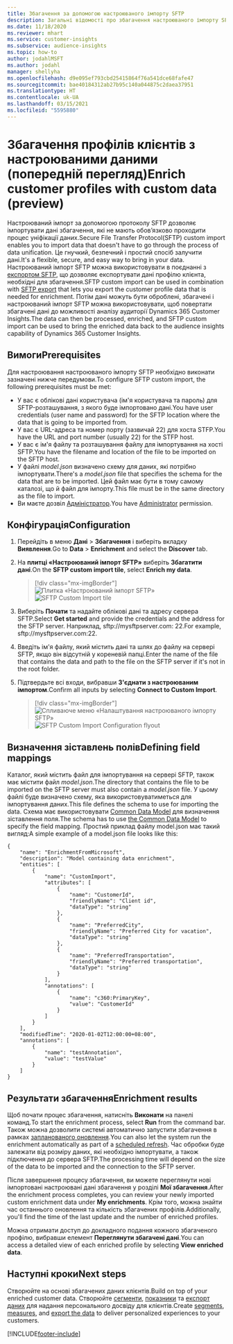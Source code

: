 ```yaml
---
title: Збагачення за допомогою настроюваного імпорту SFTP
description: Загальні відомості про збагачення настроюваного імпорту SFTP.
ms.date: 11/18/2020
ms.reviewer: mhart
ms.service: customer-insights
ms.subservice: audience-insights
ms.topic: how-to
author: jodahlMSFT
ms.author: jodahl
manager: shellyha
ms.openlocfilehash: d9e095ef793cbd25415864f76a541dce68fafe47
ms.sourcegitcommit: bae40184312ab27b95c140a044875c2daea37951
ms.translationtype: HT
ms.contentlocale: uk-UA
ms.lasthandoff: 03/15/2021
ms.locfileid: "5595880"
---
```

# <a name="enrich-customer-profiles-with-custom-data-preview"></a><span data-ttu-id="37c1d-103">Збагачення профілів клієнтів з настроюваними даними (попередній перегляд)</span><span class="sxs-lookup"><span data-stu-id="37c1d-103">Enrich customer profiles with custom data (preview)</span></span>

<span data-ttu-id="37c1d-104">Настроюваний імпорт за допомогою протоколу SFTP дозволяє імпортувати дані збагачення, які не мають обов’язково проходити процес уніфікації даних.</span><span class="sxs-lookup"><span data-stu-id="37c1d-104">Secure File Transfer Protocol(SFTP) custom import enables you to import data that doesn't have to go through the process of data unification.</span></span> <span data-ttu-id="37c1d-105">Це гнучкий, безпечний і простий спосіб залучити дані.</span><span class="sxs-lookup"><span data-stu-id="37c1d-105">It's a flexible, secure, and easy way to bring in your data.</span></span> <span data-ttu-id="37c1d-106">Настроюваний імпорт SFTP можна використовувати в поєднанні з [експортом SFTP](export-sftp.md), що дозволяє експортувати дані профілю клієнта, необхідні для збагачення.</span><span class="sxs-lookup"><span data-stu-id="37c1d-106">SFTP custom import can be used in combination with [SFTP export](export-sftp.md) that lets you export the customer profile data that is needed for enrichment.</span></span> <span data-ttu-id="37c1d-107">Потім дані можуть бути оброблені, збагачені і настроюваний імпорт SFTP можна використовувати, щоб повертати збагачені дані до можливості аналізу аудиторії Dynamics 365 Customer Insights.</span><span class="sxs-lookup"><span data-stu-id="37c1d-107">The data can then be processed, enriched, and SFTP custom import can be used to bring the enriched data back to the audience insights capability of Dynamics 365 Customer Insights.</span></span>

## <a name="prerequisites"></a><span data-ttu-id="37c1d-108">Вимоги</span><span class="sxs-lookup"><span data-stu-id="37c1d-108">Prerequisites</span></span>

<span data-ttu-id="37c1d-109">Для настроювання настроюваного імпорту SFTP необхідно виконати зазначені нижче передумови.</span><span class="sxs-lookup"><span data-stu-id="37c1d-109">To configure SFTP custom import, the following prerequisites must be met:</span></span>

- <span data-ttu-id="37c1d-110">У вас є облікові дані користувача (ім'я користувача та пароль) для SFTP-розташування, з якого буде імпортовано дані.</span><span class="sxs-lookup"><span data-stu-id="37c1d-110">You have user credentials (user name and password) for the SFTP location where the data that is going to be imported from.</span></span>
- <span data-ttu-id="37c1d-111">У вас є URL-адреса та номер порту (зазвичай 22) для хоста STFP.</span><span class="sxs-lookup"><span data-stu-id="37c1d-111">You have the URL and port number (usually 22) for the STFP host.</span></span>
- <span data-ttu-id="37c1d-112">У вас є ім'я файлу та розташування файлу для імпортування на хості SFTP.</span><span class="sxs-lookup"><span data-stu-id="37c1d-112">You have the filename and location of the file to be imported on the SFTP host.</span></span>
- <span data-ttu-id="37c1d-113">У файлі *model.json* визначено схему для даних, які потрібно імпортувати.</span><span class="sxs-lookup"><span data-stu-id="37c1d-113">There's a *model.json* file that specifies the schema for the data that are to be imported.</span></span> <span data-ttu-id="37c1d-114">Цей файл має бути в тому самому каталозі, що й файл для імпорту.</span><span class="sxs-lookup"><span data-stu-id="37c1d-114">This file must be in the same directory as the file to import.</span></span>
- <span data-ttu-id="37c1d-115">Ви маєте дозвіл [Адміністратор](permissions.md#administrator).</span><span class="sxs-lookup"><span data-stu-id="37c1d-115">You have [Administrator](permissions.md#administrator) permission.</span></span>

## <a name="configuration"></a><span data-ttu-id="37c1d-116">Конфігурація</span><span class="sxs-lookup"><span data-stu-id="37c1d-116">Configuration</span></span>

1. <span data-ttu-id="37c1d-117">Перейдіть в меню **Дані** > **Збагачення** і виберіть вкладку **Виявлення**.</span><span class="sxs-lookup"><span data-stu-id="37c1d-117">Go to **Data** > **Enrichment** and select the **Discover** tab.</span></span>

1. <span data-ttu-id="37c1d-118">На **плитці «Настроюваний імпорт SFTP»** виберіть **Збагатити дані**.</span><span class="sxs-lookup"><span data-stu-id="37c1d-118">On the **SFTP custom import tile**, select **Enrich my data**.</span></span>

   > [!div class="mx-imgBorder"]
   > <span data-ttu-id="37c1d-119">![Плитка «Настроюваний імпорт SFTP»](media/SFTP_Custom_Import_tile.png "Плитка «Настроюваний імпорт SFTP»")</span><span class="sxs-lookup"><span data-stu-id="37c1d-119">![SFTP Custom Import tile](media/SFTP_Custom_Import_tile.png "SFTP Custom Import tile")</span></span>

1. <span data-ttu-id="37c1d-120">Виберіть **Почати** та надайте облікові дані та адресу сервера SFTP.</span><span class="sxs-lookup"><span data-stu-id="37c1d-120">Select **Get started** and provide the credentials and the address for the SFTP server.</span></span> <span data-ttu-id="37c1d-121">Наприклад, sftp://mysftpserver.com: 22.</span><span class="sxs-lookup"><span data-stu-id="37c1d-121">For example, sftp://mysftpserver.com:22.</span></span>

1. <span data-ttu-id="37c1d-122">Введіть ім'я файлу, який містить дані та шлях до файлу на сервері SFTP, якщо він відсутній у кореневій папці.</span><span class="sxs-lookup"><span data-stu-id="37c1d-122">Enter the name of the file that contains the data and path to the file on the SFTP server if it's not in the root folder.</span></span>

1. <span data-ttu-id="37c1d-123">Підтвердьте всі входи, вибравши **З'єднати з настроюваним імпортом**.</span><span class="sxs-lookup"><span data-stu-id="37c1d-123">Confirm all inputs by selecting **Connect to Custom Import**.</span></span>

   > [!div class="mx-imgBorder"]
   > <span data-ttu-id="37c1d-124">![Спливаюче меню «Налаштування настроюваного імпорту SFTP»](media/SFTP_Custom_Import_Configuration_flyout.png "Спливаюче меню «Налаштування настроюваного імпорту SFTP»")</span><span class="sxs-lookup"><span data-stu-id="37c1d-124">![SFTP Custom Import Configuration flyout](media/SFTP_Custom_Import_Configuration_flyout.png "SFTP Custom Import Configuration flyout")</span></span>

## <a name="defining-field-mappings"></a><span data-ttu-id="37c1d-125">Визначення зіставлень полів</span><span class="sxs-lookup"><span data-stu-id="37c1d-125">Defining field mappings</span></span> 

<span data-ttu-id="37c1d-126">Каталог, який містить файл для імпортування на сервері SFTP, також має містити файл *model.json*.</span><span class="sxs-lookup"><span data-stu-id="37c1d-126">The directory that contains the file to be imported on the SFTP server must also contain a *model.json* file.</span></span> <span data-ttu-id="37c1d-127">У цьому файлі буде визначено схему, яка використовуватиметься для імпортування даних.</span><span class="sxs-lookup"><span data-stu-id="37c1d-127">This file defines the schema to use for importing the data.</span></span> <span data-ttu-id="37c1d-128">Схема має використовувати [Common Data Model](/common-data-model/) для визначення зіставлення поля.</span><span class="sxs-lookup"><span data-stu-id="37c1d-128">The schema has to use [the Common Data Model](/common-data-model/) to specify the field mapping.</span></span> <span data-ttu-id="37c1d-129">Простий приклад файлу model.json має такий вигляд:</span><span class="sxs-lookup"><span data-stu-id="37c1d-129">A simple example of a model.json file looks like this:</span></span>

```
{
    "name": "EnrichmentFromMicrosoft",
    "description": "Model containing data enrichment",
    "entities": [
        {
            "name": "CustomImport",
            "attributes": [
                {
                    "name": "CustomerId",
                    "friendlyName": "Client id",
                    "dataType": "string"
                },
                {
                    "name": "PreferredCity",
                    "friendlyName": "Preferred City for vacation",
                    "dataType": "string"
                },
                {
                    "name": "PreferredTransportation",
                    "friendlyName": "Preferred transportation",
                    "dataType": "string"
                }
            ],
            "annotations": [
                {
                    "name": "c360:PrimaryKey",
                    "value": "CustomerId"
                }
            ]
        }
    ],
    "modifiedTime": "2020-01-02T12:00:00+08:00",
    "annotations": [
        {
            "name": "testAnnotation",
            "value": "testValue"
        }
    ]
}
```

## <a name="enrichment-results"></a><span data-ttu-id="37c1d-130">Результати збагачення</span><span class="sxs-lookup"><span data-stu-id="37c1d-130">Enrichment results</span></span>

<span data-ttu-id="37c1d-131">Щоб почати процес збагачення, натисніть **Виконати** на панелі команд.</span><span class="sxs-lookup"><span data-stu-id="37c1d-131">To start the enrichment process, select **Run** from the command bar.</span></span> <span data-ttu-id="37c1d-132">Також можна дозволити системі автоматично запустити збагачення в рамках [запланованого оновлення](system.md#schedule-tab).</span><span class="sxs-lookup"><span data-stu-id="37c1d-132">You can also let the system run the enrichment automatically as part of a [scheduled refresh](system.md#schedule-tab).</span></span> <span data-ttu-id="37c1d-133">Час обробки буде залежати від розміру даних, які необхідно імпортувати, а також підключення до сервера SFTP.</span><span class="sxs-lookup"><span data-stu-id="37c1d-133">The processing time will depend on the size of the data to be imported and the connection to the SFTP server.</span></span>

<span data-ttu-id="37c1d-134">Після завершення процесу збагачення, ви можете переглянути нові імпортовані настроювані дані збагачення у розділі **Мої збагачення**.</span><span class="sxs-lookup"><span data-stu-id="37c1d-134">After the enrichment process completes, you can review your newly imported custom enrichment data under **My enrichments**.</span></span> <span data-ttu-id="37c1d-135">Крім того, можна знайти час останнього оновлення та кількість збагачених профілів.</span><span class="sxs-lookup"><span data-stu-id="37c1d-135">Additionally, you'll find the time of the last update and the number of enriched profiles.</span></span>

<span data-ttu-id="37c1d-136">Можна отримати доступ до докладного подання кожного збагаченого профілю, вибравши елемент **Переглянути збагачені дані**.</span><span class="sxs-lookup"><span data-stu-id="37c1d-136">You can access a detailed view of each enriched profile by selecting **View enriched data**.</span></span>

## <a name="next-steps"></a><span data-ttu-id="37c1d-137">Наступні кроки</span><span class="sxs-lookup"><span data-stu-id="37c1d-137">Next steps</span></span>

<span data-ttu-id="37c1d-138">Створюйте на основі збагачених даних клієнтів.</span><span class="sxs-lookup"><span data-stu-id="37c1d-138">Build on top of your enriched customer data.</span></span> <span data-ttu-id="37c1d-139">Створюйте [сегменти](segments.md), [показники](measures.md) та [експорт даних](export-destinations.md) для надання персонального досвіду для клієнтів.</span><span class="sxs-lookup"><span data-stu-id="37c1d-139">Create [segments](segments.md), [measures](measures.md), and [export the data](export-destinations.md) to deliver personalized experiences to your customers.</span></span>




[!INCLUDE[footer-include](../includes/footer-banner.md)]